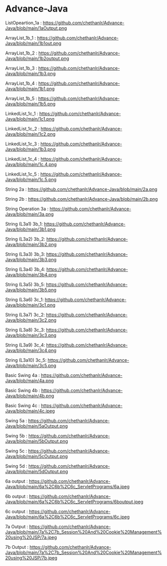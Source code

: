 # Advance-Java 
ListOpeartion_1a : https://github.com/chethanlr/Advance-Java/blob/main/1aOutput.png

ArrayList_1b_1 : https://github.com/chethanlr/Advance-Java/blob/main/1b1out.png

ArrayList_1b_2 : https://github.com/chethanlr/Advance-Java/blob/main/1b2output.png

ArrayList_1b_3 : https://github.com/chethanlr/Advance-Java/blob/main/1b3.png

ArrayList_1b_4 : https://github.com/chethanlr/Advance-Java/blob/main/1b1.png

ArrayList_1b_5 : https://github.com/chethanlr/Advance-Java/blob/main/1b5.png

LinkedList_1c_1 : https://github.com/chethanlr/Advance-Java/blob/main/1c1.png

LinkedList_1c_2 : https://github.com/chethanlr/Advance-Java/blob/main/1c2.png

LinkedList_1c_3 : https://github.com/chethanlr/Advance-Java/blob/main/1b3.png

LinkedList_1c_4 : https://github.com/chethanlr/Advance-Java/blob/main/1c.4.png

LinkedList_1c_5 : https://github.com/chethanlr/Advance-Java/blob/main/1c.5.png

String 2a : https://github.com/chethanlr/Advance-Java/blob/main/2a.png

String 2b : https://github.com/chethanlr/Advance-Java/blob/main/2b.png

String Operation 3a :  https://github.com/chethanlr/Advance-Java/blob/main/3a.png

String (L3a1) 3b_1: https://github.com/chethanlr/Advance-Java/blob/main/3b1.png

String (L3a2) 3b_2: https://github.com/chethanlr/Advance-Java/blob/main/3b2.png

String (L3a3) 3b_3: https://github.com/chethanlr/Advance-Java/blob/main/3b3.png

String (L3a4) 3b_4: https://github.com/chethanlr/Advance-Java/blob/main/3b4.png

String (L3a5) 3b_5: https://github.com/chethanlr/Advance-Java/blob/main/3b5.png

String (L3a6) 3c_1: https://github.com/chethanlr/Advance-Java/blob/main/3c1.png

String (L3a7) 3c_2: https://github.com/chethanlr/Advance-Java/blob/main/3c2.png

String (L3a8) 3c_3: https://github.com/chethanlr/Advance-Java/blob/main/3c3.png

String (L3a9) 3c_4: https://github.com/chethanlr/Advance-Java/blob/main/3c4.png

String (L3a10) 3c_5: https://github.com/chethanlr/Advance-Java/blob/main/3c5.png

Basic Swing 4a : https://github.com/chethanlr/Advance-Java/blob/main/4a.png

Basic Swing 4b : https://github.com/chethanlr/Advance-Java/blob/main/4b.png

Basic Swing 4c : https://github.com/chethanlr/Advance-Java/blob/main/4c.jpeg

Swing 5a : https://github.com/chethanlr/Advance-Java/blob/main/5aOutput.png

Swing 5b : https://github.com/chethanlr/Advance-Java/blob/main/5bOutput.png

Swing 5c : https://github.com/chethanlr/Advance-Java/blob/main/5cOutput.png

Swing 5d : https://github.com/chethanlr/Advance-Java/blob/main/5dOutput.png

6a output : https://github.com/chethanlr/Advance-Java/blob/main/6a%2C6b%2C6c_ServletPrograms/6a.jpeg

6b output : https://github.com/chethanlr/Advance-Java/blob/main/6a%2C6b%2C6c_ServletPrograms/6boutput.jpeg

6c output : https://github.com/chethanlr/Advance-Java/blob/main/6a%2C6b%2C6c_ServletPrograms/6c.jpeg

7a Output : https://github.com/chethanlr/Advance-Java/blob/main/7a%2C7b_Session%20And%20Cookie%20Management%20using%20JSP/7a.jpeg

7b Output : https://github.com/chethanlr/Advance-Java/blob/main/7a%2C7b_Session%20And%20Cookie%20Management%20using%20JSP/7b.jpeg















